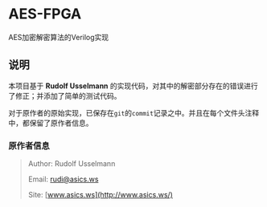 # AES-FPGA
AES加密解密算法的Verilog实现

## 说明
本项目基于 **Rudolf Usselmann** 的实现代码，对其中的解密部分存在的错误进行了修正；并添加了简单的测试代码。

对于原作者的原始实现，已保存在`git`的`commit`记录之中。并且在每个文件头注释中，都保留了原作者信息。

### 原作者信息
> Author: Rudolf Usselmann
> 
> Email: <rudi@asics.ws>
> 
> Site: [www.asics.ws](http://www.asics.ws/)
